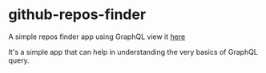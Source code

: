 # github-repos-finder
A simple repos finder app using GraphQL view it [here](https://aminukano585.github.io/github-repos-finder/)

It's a simple app that can help in understanding the very basics of GraphQL query.
